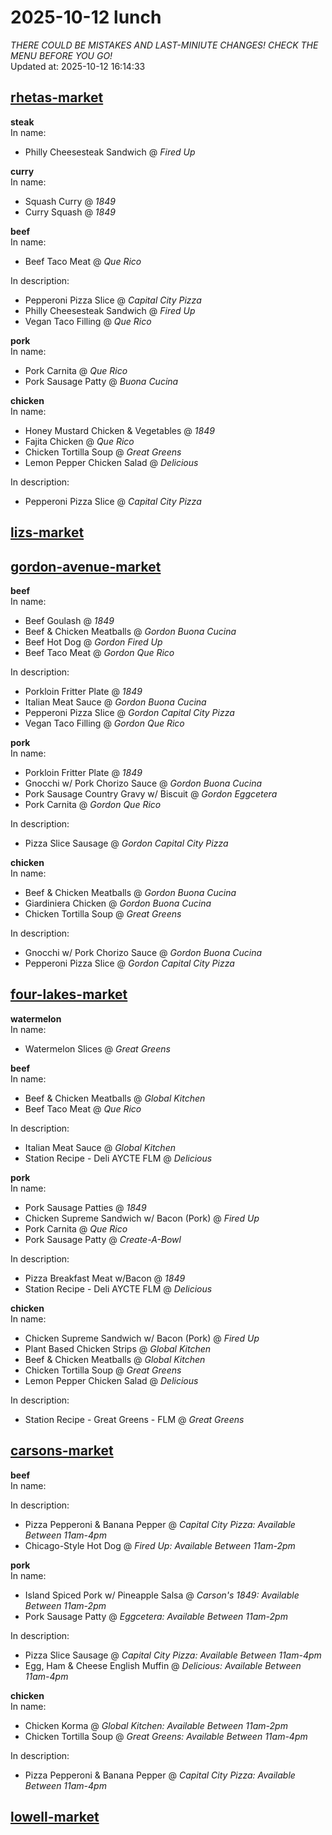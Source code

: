 # 2025-10-12 lunch  
*THERE COULD BE MISTAKES AND LAST-MINIUTE CHANGES! CHECK THE MENU BEFORE YOU GO!*  
Updated at: 2025-10-12 16:14:33  
## [rhetas-market](https://wisc-housingdining.nutrislice.com/menu/rhetas-market/lunch/2025-10-12)  
**steak**  
In name:   
 - Philly Cheesesteak Sandwich @ *Fired Up*  
  
**curry**  
In name:   
 - Squash Curry @ *1849*  
 - Curry Squash @ *1849*  
  
**beef**  
In name:   
 - Beef Taco Meat @ *Que Rico*  
  
In description:   
 - Pepperoni Pizza Slice @ *Capital City Pizza*  
 - Philly Cheesesteak Sandwich @ *Fired Up*  
 - Vegan Taco Filling @ *Que Rico*  
  
**pork**  
In name:   
 - Pork Carnita @ *Que Rico*  
 - Pork Sausage Patty @ *Buona Cucina*  
  
**chicken**  
In name:   
 - Honey Mustard Chicken & Vegetables @ *1849*  
 - Fajita Chicken @ *Que Rico*  
 - Chicken Tortilla Soup @ *Great Greens*  
 - Lemon Pepper Chicken Salad @ *Delicious*  
  
In description:   
 - Pepperoni Pizza Slice @ *Capital City Pizza*  
  
## [lizs-market](https://wisc-housingdining.nutrislice.com/menu/lizs-market/lunch/2025-10-12)  
## [gordon-avenue-market](https://wisc-housingdining.nutrislice.com/menu/gordon-avenue-market/lunch/2025-10-12)  
**beef**  
In name:   
 - Beef Goulash @ *1849*  
 - Beef & Chicken Meatballs @ *Gordon Buona Cucina*  
 - Beef Hot Dog @ *Gordon Fired Up*  
 - Beef Taco Meat @ *Gordon Que Rico*  
  
In description:   
 - Porkloin Fritter Plate @ *1849*  
 - Italian Meat Sauce @ *Gordon Buona Cucina*  
 - Pepperoni Pizza Slice @ *Gordon Capital City Pizza*  
 - Vegan Taco Filling @ *Gordon Que Rico*  
  
**pork**  
In name:   
 - Porkloin Fritter Plate @ *1849*  
 - Gnocchi w/ Pork Chorizo Sauce @ *Gordon Buona Cucina*  
 - Pork Sausage Country Gravy w/ Biscuit @ *Gordon Eggcetera*  
 - Pork Carnita @ *Gordon Que Rico*  
  
In description:   
 - Pizza Slice Sausage @ *Gordon Capital City Pizza*  
  
**chicken**  
In name:   
 - Beef & Chicken Meatballs @ *Gordon Buona Cucina*  
 - Giardiniera Chicken @ *Gordon Buona Cucina*  
 - Chicken Tortilla Soup @ *Great Greens*  
  
In description:   
 - Gnocchi w/ Pork Chorizo Sauce @ *Gordon Buona Cucina*  
 - Pepperoni Pizza Slice @ *Gordon Capital City Pizza*  
  
## [four-lakes-market](https://wisc-housingdining.nutrislice.com/menu/four-lakes-market/lunch/2025-10-12)  
**watermelon**  
In name:   
 - Watermelon Slices @ *Great Greens*  
  
**beef**  
In name:   
 - Beef & Chicken Meatballs @ *Global Kitchen*  
 - Beef Taco Meat @ *Que Rico*  
  
In description:   
 - Italian Meat Sauce @ *Global Kitchen*  
 - Station Recipe - Deli  AYCTE FLM @ *Delicious*  
  
**pork**  
In name:   
 - Pork Sausage Patties @ *1849*  
 - Chicken Supreme Sandwich w/ Bacon (Pork) @ *Fired Up*  
 - Pork Carnita @ *Que Rico*  
 - Pork Sausage Patty @ *Create-A-Bowl*  
  
In description:   
 - Pizza Breakfast Meat w/Bacon @ *1849*  
 - Station Recipe - Deli  AYCTE FLM @ *Delicious*  
  
**chicken**  
In name:   
 - Chicken Supreme Sandwich w/ Bacon (Pork) @ *Fired Up*  
 - Plant Based Chicken Strips @ *Global Kitchen*  
 - Beef & Chicken Meatballs @ *Global Kitchen*  
 - Chicken Tortilla Soup @ *Great Greens*  
 - Lemon Pepper Chicken Salad @ *Delicious*  
  
In description:   
 - Station Recipe - Great Greens - FLM @ *Great Greens*  
  
## [carsons-market](https://wisc-housingdining.nutrislice.com/menu/carsons-market/lunch/2025-10-12)  
**beef**  
In name:   
  
In description:   
 - Pizza Pepperoni & Banana Pepper @ *Capital City Pizza:  Available Between 11am-4pm*  
 - Chicago-Style Hot Dog @ *Fired Up:  Available Between 11am-2pm*  
  
**pork**  
In name:   
 - Island Spiced Pork w/ Pineapple Salsa @ *Carson's 1849:  Available Between 11am-2pm*  
 - Pork Sausage Patty @ *Eggcetera:  Available Between 11am-2pm*  
  
In description:   
 - Pizza Slice Sausage @ *Capital City Pizza:  Available Between 11am-4pm*  
 - Egg, Ham & Cheese English Muffin @ *Delicious:  Available Between 11am-4pm*  
  
**chicken**  
In name:   
 - Chicken Korma @ *Global Kitchen:  Available Between 11am-2pm*  
 - Chicken Tortilla Soup @ *Great Greens:  Available Between 11am-4pm*  
  
In description:   
 - Pizza Pepperoni & Banana Pepper @ *Capital City Pizza:  Available Between 11am-4pm*  
  
## [lowell-market](https://wisc-housingdining.nutrislice.com/menu/lowell-market/lunch/2025-10-12)  
  
